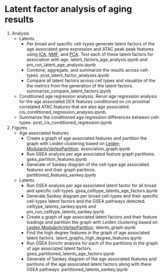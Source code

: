 # Latent factor analysis of aging results
1. Analysis
   - Latents
       - Per broad and specific cell-types generate latent factors of the age associated gene expression and ATAC peak peak features using [ICA](https://scikit-learn.org/stable/modules/generated/sklearn.decomposition.FastICA.html), [NMF](https://scikit-learn.org/stable/modules/generated/sklearn.decomposition.NMF.html), and [PCA](https://scikit-learn.org/stable/modules/generated/sklearn.decomposition.PCA.html). Test each of these latent factors for association with age. latent_factors_age_analysis.ipynb and pm_run_latent_age_analysis.ipynb
       - Combine, aggregate, and summarize the results across cell-types. post_latent_factor_analyses.ipynb
       - Compare all latent factors across cell types and visualize of the the metrics from the generation of the latent factors. summarize_compare_latent_factors.ipynb
    - Conditioned age regression analysis. Rerun age regression analysis for the age associated GEX features conditioned on <i>cis</i> proximal correlated ATAC features that are also age associated. cis_conditioned_regression_analysis.ipynb.
    - Summarize the conditioned age regression differences between cell-types. post_cis_conditioned_regression.ipynb
3. Figures
    - Age associated features
        - Create a graph of age associated features and partition the graph with Leiden clustering based on [Leiden ModularityVertexPartition](https://leidenalg.readthedocs.io/en/stable/reference.html#modularityvertexpartition). association_graph.ipynb
        - Run GSEA analysis per age associated feature graph partitions. gsea_partition_features.ipynb
        - Generate of Sankey diagram of the cell-type age associated features and their graph paritions. partitioned_features_sankey.ipynb
    - Latents
        - Run GSEA analysis per age associated latent factor for all broad and specific cell-types. gsea_celltype_latents_age_factors.ipynb
        - Generate Sankey diagram per broad cell-types and their specific cell-types latent factors and the GSEA pathways detected. celltype_latents_sankey.ipynb and pm_run_celltype_latents_sankey.ipynb
        - Create a graph of age associated latent factors and their feature loadings and partition the graph with Leiden clustering based on [Leiden ModularityVertexPartition](https://leidenalg.readthedocs.io/en/stable/reference.html#modularityvertexpartition). latents_graph.ipynb
        - Find the high degree features in the graph of age associated latent factors. latent_graphs_high_degree_features.ipynb
        - Run GSEA Enrichr analysis for each of the partitions in the graph of age associated latent factors. gsea_partitioned_latents_age_factors.ipynb
        - Generate of Sankey diagram of the age associated features and paritions of the age associated latent factors along with there GSEA pathways. partitioned_latents_sankey.ipynb
